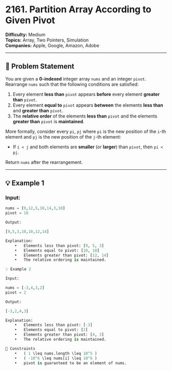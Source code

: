 # 2161. Partition Array According to Given Pivot

**Difficulty:** Medium  
**Topics:** Array, Two Pointers, Simulation  
**Companies:** Apple, Google, Amazon, Adobe  

---

## 📝 Problem Statement

You are given a **0-indexed** integer array `nums` and an integer `pivot`. Rearrange `nums` such that the following conditions are satisfied:

1. Every element **less than** `pivot` appears **before** every element **greater than** `pivot`.
2. Every element **equal to** `pivot` appears **between** the elements **less than** and **greater than** `pivot`.
3. The **relative order** of the elements **less than** `pivot` and the elements **greater than** `pivot` is **maintained**.

More formally, consider every `pi`, `pj` where `pi` is the new position of the `i`-th element and `pj` is the new position of the `j`-th element:
- If `i < j` and both elements are **smaller** (or **larger**) than `pivot`, then `pi < pj`.

Return `nums` after the rearrangement.

---

## 💡 Example 1

### **Input:**
```python
nums = [9,12,5,10,14,3,10]
pivot = 10

Output:

[9,5,3,10,10,12,14]

Explanation:
	•	Elements less than pivot: [9, 5, 3]
	•	Elements equal to pivot: [10, 10]
	•	Elements greater than pivot: [12, 14]
	•	The relative ordering is maintained.

💡 Example 2

Input:

nums = [-3,4,3,2]
pivot = 2

Output:

[-3,2,4,3]

Explanation:
	•	Elements less than pivot: [-3]
	•	Elements equal to pivot: [2]
	•	Elements greater than pivot: [4, 3]
	•	The relative ordering is maintained.

🔹 Constraints
	•	( 1 \leq nums.length \leq 10^5 )
	•	( -10^6 \leq nums[i] \leq 10^6 )
	•	pivot is guaranteed to be an element of nums.